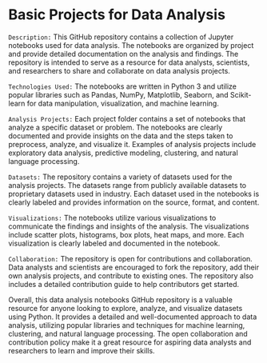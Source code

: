 # Basic Projects for Data Analysis

`Description:`
This GitHub repository contains a collection of Jupyter notebooks used for data analysis. The notebooks are organized by project and provide detailed documentation on the analysis and findings. The repository is intended to serve as a resource for data analysts, scientists, and researchers to share and collaborate on data analysis projects.

`Technologies Used:`
The notebooks are written in Python 3 and utilize popular libraries such as Pandas, NumPy, Matplotlib, Seaborn, and Scikit-learn for data manipulation, visualization, and machine learning.

`Analysis Projects:`
Each project folder contains a set of notebooks that analyze a specific dataset or problem. The notebooks are clearly documented and provide insights on the data and the steps taken to preprocess, analyze, and visualize it. Examples of analysis projects include exploratory data analysis, predictive modeling, clustering, and natural language processing.

`Datasets:`
The repository contains a variety of datasets used for the analysis projects. The datasets range from publicly available datasets to proprietary datasets used in industry. Each dataset used in the notebooks is clearly labeled and provides information on the source, format, and content.

`Visualizations:`
The notebooks utilize various visualizations to communicate the findings and insights of the analysis. The visualizations include scatter plots, histograms, box plots, heat maps, and more. Each visualization is clearly labeled and documented in the notebook.

`Collaboration:`
The repository is open for contributions and collaboration. Data analysts and scientists are encouraged to fork the repository, add their own analysis projects, and contribute to existing ones. The repository also includes a detailed contribution guide to help contributors get started.

Overall, this data analysis notebooks GitHub repository is a valuable resource for anyone looking to explore, analyze, and visualize datasets using Python. It provides a detailed and well-documented approach to data analysis, utilizing popular libraries and techniques for machine learning, clustering, and natural language processing. The open collaboration and contribution policy make it a great resource for aspiring data analysts and researchers to learn and improve their skills.
